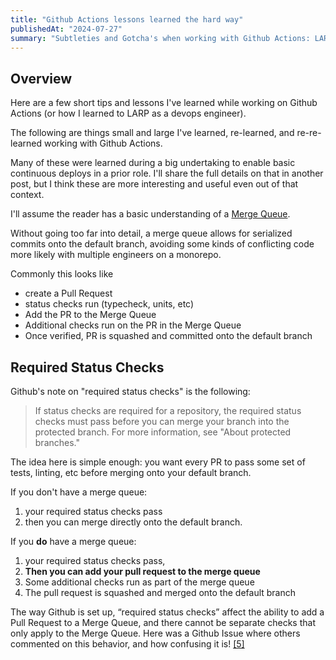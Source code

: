 ```yaml
---
title: "Github Actions lessons learned the hard way"
publishedAt: "2024-07-27"
summary: "Subtleties and Gotcha's when working with Github Actions: LARPing as a devops engineer"
---
```


## Overview

Here are a few short tips and lessons I've learned while working on Github Actions (or how I learned to LARP as a devops engineer).

The following are things small and large I've learned, re-learned, and re-re-learned working with Github Actions.

Many of these were learned during a big undertaking to enable basic continuous deploys in a prior role. I'll share the full details on that in another post, but I think these are more interesting and useful even out of that context.

I'll assume the reader has a basic understanding of a [Merge Queue](https://docs.github.com/en/repositories/configuring-branches-and-merges-in-your-repository/configuring-pull-request-merges/managing-a-merge-queue).

Without going too far into detail, a merge queue allows for serialized commits onto the default branch, avoiding some kinds of conflicting code more likely with multiple engineers on a monorepo.

Commonly this looks like

- create a Pull Request
- status checks run (typecheck, units, etc)
- Add the PR to the Merge Queue
- Additional checks run on the PR in the Merge Queue
- Once verified, PR is squashed and committed onto the default branch

## Required Status Checks

Github's note on "required status checks" is the following:

> If status checks are required for a repository, the required status checks must pass before you can merge your branch into the protected branch. For more information, see "About protected branches."

The idea here is simple enough: you want every PR to pass some set of tests, linting, etc before merging onto your default branch.

If you don't have a merge queue:

1. your required status checks pass
2. then you can merge directly onto the default branch.

If you **do** have a merge queue:

1. your required status checks pass,
2. **Then you can add your pull request to the merge queue**
3. Some additional checks run as part of the merge queue
4. The pull request is squashed and merged onto the default branch

The way Github is set up, “required status checks” affect the ability to add a Pull Request to a Merge Queue, and there cannot be separate checks that only apply to the Merge Queue. Here was a Github Issue where others commented on this behavior, and how confusing it is! [[5]](https://github.com/orgs/community/discussions/47548)
